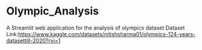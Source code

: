 # Olympic_Analysis
A Streamlit web application for the analysis of olympics dataset
Dataset Link:https://www.kaggle.com/datasets/nitishsharma01/olympics-124-years-datasettill-2020?rvi=1
